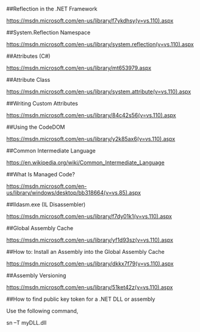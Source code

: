 
##Reflection in the .NET Framework

https://msdn.microsoft.com/en-us/library/f7ykdhsy(v=vs.110).aspx

##System.Reflection Namespace

https://msdn.microsoft.com/en-us/library/system.reflection(v=vs.110).aspx

##Attributes (C#)

https://msdn.microsoft.com/en-us/library/mt653979.aspx

##Attribute Class

https://msdn.microsoft.com/en-us/library/system.attribute(v=vs.110).aspx

##Writing Custom Attributes

https://msdn.microsoft.com/en-us/library/84c42s56(v=vs.110).aspx

##Using the CodeDOM

https://msdn.microsoft.com/en-us/library/y2k85ax6(v=vs.110).aspx

##Common Intermediate Language

https://en.wikipedia.org/wiki/Common_Intermediate_Language

##What Is Managed Code?

https://msdn.microsoft.com/en-us/library/windows/desktop/bb318664(v=vs.85).aspx

##Ildasm.exe (IL Disassembler)

https://msdn.microsoft.com/en-us/library/f7dy01k1(v=vs.110).aspx

##Global Assembly Cache

https://msdn.microsoft.com/en-us/library/yf1d93sz(v=vs.110).aspx

##How to: Install an Assembly into the Global Assembly Cache

https://msdn.microsoft.com/en-us/library/dkkx7f79(v=vs.110).aspx

##Assembly Versioning

https://msdn.microsoft.com/en-us/library/51ket42z(v=vs.110).aspx

##How to find public key token for a .NET DLL or assembly

Use the following command, 

sn –T myDLL.dll 

